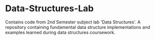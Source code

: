 # Data-Structures-Lab
Contains code from 2nd Semester subject lab 'Data Structures'. A repository containing fundamental data structure implementations and examples learned during data structures coursework.

